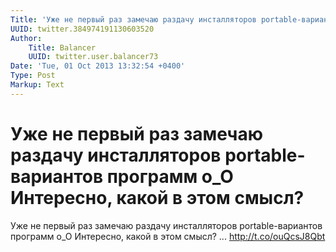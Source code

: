 ```yaml
---
Title: 'Уже не первый раз замечаю раздачу инсталляторов portable-вариантов программ o_O Интересно, какой в этом смысл?'
UUID: twitter.384974191130603520
Author:
    Title: Balancer
    UUID: twitter.user.balancer73
Date: 'Tue, 01 Oct 2013 13:32:54 +0400'
Type: Post
Markup: Text
---
```


# Уже не первый раз замечаю раздачу инсталляторов portable-вариантов программ o_O Интересно, какой в этом смысл?

Уже не первый раз замечаю раздачу инсталляторов
portable-вариантов программ o_O Интересно, какой в этом
смысл? ... http://t.co/ouQcsJ8Qbt